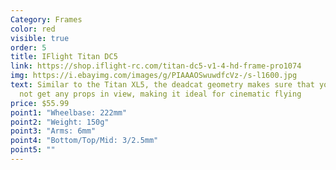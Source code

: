 ```yaml
---
Category: Frames
color: red
visible: true
order: 5
title: IFlight Titan DC5
link: https://shop.iflight-rc.com/titan-dc5-v1-4-hd-frame-pro1074
img: https://i.ebayimg.com/images/g/PIAAAOSwuwdfcVz-/s-l1600.jpg
text: Similar to the Titan XL5, the deadcat geometry makes sure that you will
  not get any props in view, making it ideal for cinematic flying
price: $55.99
point1: "Wheelbase: 222mm"
point2: "Weight: 150g"
point3: "Arms: 6mm"
point4: "Bottom/Top/Mid: 3/2.5mm"
point5: ""
---
```

